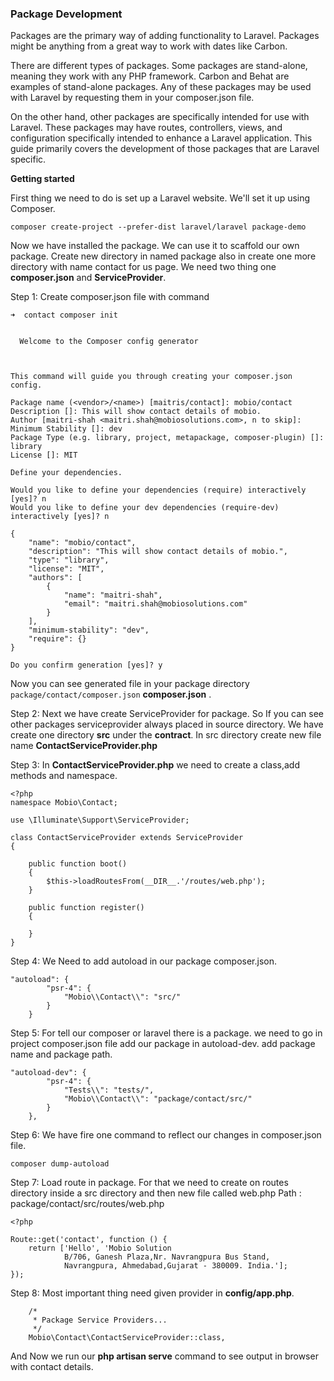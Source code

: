 ### Package Development

Packages are the primary way of adding functionality to Laravel. Packages might be anything from a great way to work with dates like Carbon.

There are different types of packages. Some packages are stand-alone, meaning they work with any PHP framework. Carbon and Behat are examples of stand-alone packages. Any of these packages may be used with Laravel by requesting them in your composer.json file.

On the other hand, other packages are specifically intended for use with Laravel. These packages may have routes, controllers, views, and configuration specifically intended to enhance a Laravel application. This guide primarily covers the development of those packages that are Laravel specific.

**Getting started** 

First thing we need to do is set up a Laravel website. We'll set it up using Composer.

    composer create-project --prefer-dist laravel/laravel package-demo

Now we have installed the package. We can use it to scaffold our own package.
Create new directory in named package also in create one more directory with name contact for us page. We need two thing one **composer.json** and **ServiceProvider**.

Step 1: Create composer.json file with command 

    ➜  contact composer init
    
                                                
      Welcome to the Composer config generator  
                                                
    
    
    This command will guide you through creating your composer.json config.
    
    Package name (<vendor>/<name>) [maitris/contact]: mobio/contact
    Description []: This will show contact details of mobio.
    Author [maitri-shah <maitri.shah@mobiosolutions.com>, n to skip]: 
    Minimum Stability []: dev
    Package Type (e.g. library, project, metapackage, composer-plugin) []: library
    License []: MIT
    
    Define your dependencies.
    
    Would you like to define your dependencies (require) interactively [yes]? n
    Would you like to define your dev dependencies (require-dev) interactively [yes]? n
    
    {
        "name": "mobio/contact",
        "description": "This will show contact details of mobio.",
        "type": "library",
        "license": "MIT",
        "authors": [
            {
                "name": "maitri-shah",
                "email": "maitri.shah@mobiosolutions.com"
            }
        ],
        "minimum-stability": "dev",
        "require": {}
    }
    
    Do you confirm generation [yes]? y
 
Now you can see generated file in your package directory `package/contact/composer.json`  **composer.json** .

Step 2: Next we have create ServiceProvider for package.
So If you can see other packages serviceprovider always placed in source directory.
We have create one directory **src** under the **contract**.
In src directory create new file name **ContactServiceProvider.php**  

Step 3: In **ContactServiceProvider.php** we need to create a class,add methods and namespace.

    <?php
    namespace Mobio\Contact;
    
    use \Illuminate\Support\ServiceProvider;
    
    class ContactServiceProvider extends ServiceProvider
    {
    
        public function boot()
        {
            $this->loadRoutesFrom(__DIR__.'/routes/web.php');
        }
    
        public function register()
        {
    
        }
    }


Step 4: We Need to add autoload in our package composer.json.

    "autoload": {
            "psr-4": {
                "Mobio\\Contact\\": "src/"
            }
        }
        
Step 5: For tell our composer or laravel there is a package. we need to go in project composer.json file add our package in autoload-dev.
add package name and package path.

    "autoload-dev": {
            "psr-4": {
                "Tests\\": "tests/",
                "Mobio\\Contact\\": "package/contact/src/"
            }
        },

Step 6: We have fire one command to reflect our changes in composer.json file.

    composer dump-autoload

Step 7: Load route in package.
For that we need to create on routes directory inside a src directory and then new file called web.php 
Path : package/contact/src/routes/web.php

    <?php
    
    Route::get('contact', function () {
        return ['Hello', 'Mobio Solution
                B/706, Ganesh Plaza,Nr. Navrangpura Bus Stand,
                Navrangpura, Ahmedabad,Gujarat - 380009. India.'];
    });
    
Step 8: Most important thing need given provider in **config/app.php**.

        /*
         * Package Service Providers...
         */
        Mobio\Contact\ContactServiceProvider::class, 

And Now we run our **php artisan serve** command to see output in browser with contact details.
